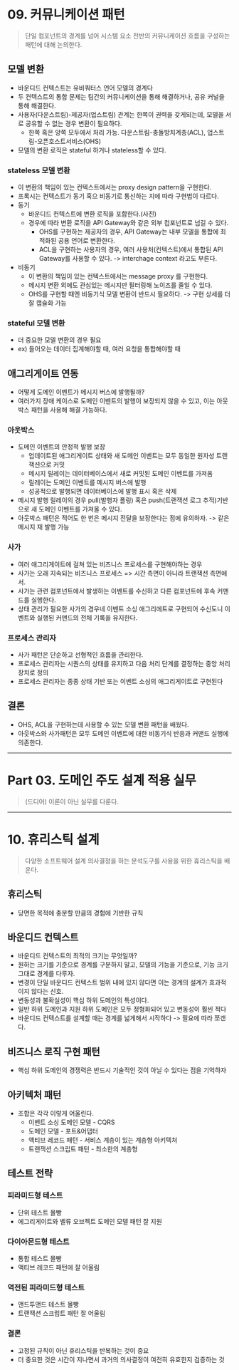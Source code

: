 # 09. 커뮤니케이션 패턴
> 단일 컴포넌트의 경계를 넘어 시스템 요소 전반의 커뮤니케이션 흐름을 구성하는 패턴에 대해 논의한다.
## 모델 변환
- 바운디드 컨텍스트는 유비쿼터스 언어 모델의 경계다
- 두 컨텍스트의 통합 문제는 팀간의 커뮤니케이션을 통해 해결하거나, 공유 커널을 통해 해결한다.
- 사용자(다운스트림)-제공자(업스트림) 관계는 한쪽이 권력을 갖게되는데, 모델을 서로 공유할 수 없는 경우 변환이 필요하다.
  - 한쪽 혹은 양쪽 모두에서 처리 가능. 다운스트림-충돌방치계층(ACL), 업스트림-오픈호스트서비스(OHS)
- 모델의 변환 로직은 stateful 하거나 stateless할 수 있다.
### stateless 모델 변환
- 이 변환의 책임이 있는 컨텍스트에서는 proxy design pattern을 구현한다.
- 프록시는 컨텍스트가 동기 혹으 비동기로 통신하는 지에 따라 구현법이 다르다.
- 동기
  - 바운디드 컨텍스트에 변환 로직을 포함한다.(사진)
  - 경우에 따라 변환 로직을 API Gateway와 같은 외부 컴포넌트로 넘길 수 있다.
    - OHS를 구현하는 제공자의 경우, API Gateway는 내부 모델을 통합에 최적화된 공용 언어로 변환한다.
    - ACL을 구현하는 사용자의 경우, 여러 사용처(컨텍스트)에서 통합된 API Gateway를 사용할 수 있다. -> interchage context 라고도 부른다.
- 비동기
  - 이 변환의 책임이 있는 컨텍스트에서는 message proxy 를 구현한다.
  - 메시지 변환 외에도 관심있는 메시지만 필터링해 노이즈를 줄일 수 있다.
  - OHS를 구현할 때엔 비동기식 모델 변환이 반드시 필요하다. -> 구현 상세를 더 잘 캡슐화 가능
### stateful 모델 변환
- 더 중요한 모델 변환의 경우 필요
- ex) 들어오는 데이터 집계해야할 때, 여러 요청을 통합해야할 때
## 애그리게이트 연동
- 어떻게 도메인 이벤트가 메시지 버스에 발행될까?
- 여러가지 장애 케이스로 도메인 이벤트의 발행이 보장되지 않을 수 있고, 이는 아웃박스 패턴을 사용해 해결 가능하다.
### 아웃박스
- 도메인 이벤트의 안정적 발행 보장
  - 업데이트된 애그리게이트 상태와 새 도메인 이벤트는 모두 동일한 원자성 트랜잭션으로 커밋
  - 메시지 릴레이는 데이터베이스에서 새로 커밋된 도메인 이벤트를 가져옴
  - 릴레이는 도메인 이벤트를 메시지 버스에 발행
  - 성공적으로 발행되면 데이터베이스에 발행 표시 혹은 삭제
- 메시지 발행 릴레이의 경우 pull(발행자 폴링) 혹은 push(트랜잭션 로그 추적)기반으로 새 도메인 이벤트를 가져올 수 있다.
- 아웃박스 패턴은 적어도 한 번은 메시지 전달을 보장한다는 점에 유의하자. -> 같은 메시지 재 발행 가능
### 사가
- 여러 애그리게이트에 걸쳐 있는 비즈니스 프로세스를 구현해야하는 경우
- 사가는 오래 지속되는 비즈니스 프로세스 => 시간 측면이 아니라 트랜잭션 측면에서.
- 사가는 관련 컴포넌트에서 발생하는 이벤트를 수신하고 다른 컴포넌트에 후속 커맨드를 실행한다.
- 상태 관리가 필요한 사가의 경우네 이벤트 소싱 애그리에트로 구현되어 수신도니 이벤트와 실행된 커맨드의 전체 기록을 유지한다.
### 프로세스 관리자
- 사가 패턴은 단순하고 선형적인 흐름을 관리한다.
- 프로세스 관리자는 시퀀스의 상태를 유지하고 다음 처리 단계를 결정하는 중앙 처리 장치로 정의
- 프로세스 관리자는 종종 상태 기반 또는 이벤트 소싱의 애그리게이트로 구현된다
## 결론
- OHS, ACL을 구현하는데 사용할 수 있는 모델 변환 패턴을 배웠다.
- 아웃박스와 사가패턴은 모두 도메인 이벤트에 대한 비동기식 반응과 커맨드 실행에 의존한다.
- - -
# Part 03. 도메인 주도 설계 적용 실무
> (드디어) 이론이 아닌 실무를 다룬다.
- - -
# 10. 휴리스틱 설계
> 다양한 소프트웨어 설계 의사결정을 하는 분석도구를 사용을 위한 휴리스틱을 배운다.
## 휴리스틱
- 당면한 목적에 충분할 만큼의 경험에 기반한 규칙
## 바운디드 컨텍스트
- 바운디드 컨텍스트의 최적의 크기는 무엇일까?
- 원하는 크기를 기준으로 경계를 구분하지 말고, 모델의 기능을 기준으로, 기능 크기 그대로 경계를 다루자.
- 변경이 단일 바운디드 컨텍스트 범위 내에 있지 않다면 이는 경계의 설계가 효과적이지 않다는 신호.
- 변동성과 불확실성이 핵심 하위 도메인의 특성이다.
- 일반 하위 도메인과 지원 하위 도메인은 모두 정형화되어 있고 변동성이 훨씬 적다
- 바운디드 컨텍스트를 설계할 때는 경계를 넓게해서 시작하다 -> 필요에 따라 쪼갠다.
## 비즈니스 로직 구현 패턴
- 핵심 하위 도메인의 경쟁력은 반드시 기술적인 것이 아닐 수 있다는 점을 기억하자
## 아키텍처 패턴
- 조합은 각각 이렇게 어울린다.
  - 이벤트 소싱 도메인 모델 - CQRS
  - 도메인 모델 - 포트&어댑터
  - 액티브 레코드 패턴 - 서비스 계층이 있는 계층형 아키텍처
  - 트랜잭션 스크립트 패턴 - 최소한의 계층형
## 테스트 전략
### 피라미드형 테스트
- 단위 테스트 몰빵
- 에그리게이트와 벨류 오브젝트 도메인 모델 패턴 잘 지원
### 다이아몬드형 테스트
- 통합 테스트 몰빵
- 액티브 레코드 패턴에 잘 어울림
### 역전된 피라미드형 테스트
- 앤드투앤드 테스트 몰빵
- 트랜잭션 스크립트 패턴 잘 어울림
### 결론
- 고정된 규칙이 아닌 휴리스틱을 반복하는 것이 중요
- 더 중요한 것은 시간이 지나면서 과거의 의사결정이 여전히 유효한지 검증하는 것